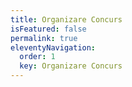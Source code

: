 ```yaml
---
title: Organizare Concurs
isFeatured: false
permalink: true
eleventyNavigation:
  order: 1
  key: Organizare Concurs
---
```

